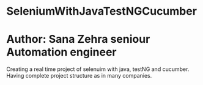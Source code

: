 # SeleniumWithJavaTestNGCucumber
# Author: Sana Zehra seniour Automation engineer
Creating a real time project of selenuim with java, testNG and cucumber. Having complete project structure as in many companies.
